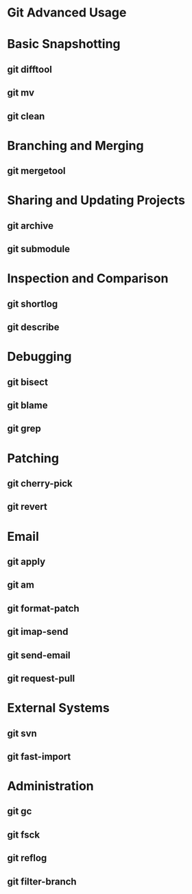 # Git Advanced Usage

# Basic Snapshotting

## git difftool

## git mv

## git clean

# Branching and Merging

## git mergetool

# Sharing and Updating Projects

## git archive

## git submodule

# Inspection and Comparison

## git shortlog

## git describe

# Debugging

## git bisect

## git blame

## git grep

# Patching

## git cherry-pick

## git revert

# Email

## git apply

## git am

## git format-patch

## git imap-send

## git send-email

## git request-pull

# External Systems

## git svn

## git fast-import

# Administration

## git gc

## git fsck

## git reflog

## git filter-branch

